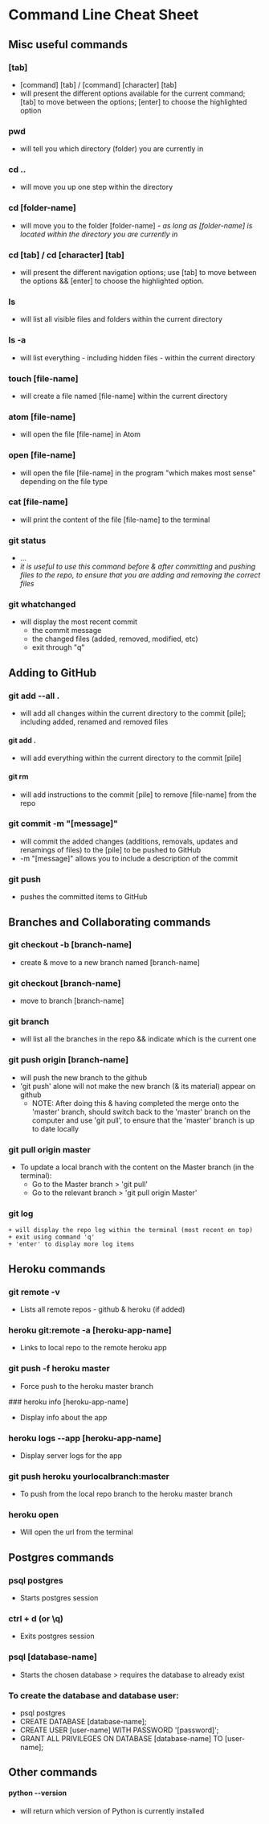 # Command Line Cheat Sheet

## Misc useful commands

### [tab]
  + [command] [tab] / [command] [character] [tab]
  + will present the different options available for the current command; [tab] to move between the options; [enter] to choose the highlighted option

### pwd
  + will tell you which directory (folder) you are currently in

### cd ..
  + will move you up one step within the directory

### cd [folder-name]
  + will move you to the folder [folder-name] - _as long as [folder-name] is located within the directory you are currently in_

### cd [tab] / cd [character] [tab]
  + will present the different navigation options; use [tab] to move between the options && [enter] to choose the highlighted option.

### ls
  + will list all visible files and folders within the current directory

### ls -a
  + will list everything - including hidden files - within the current directory

### touch [file-name]
  + will create a file named [file-name] within the current directory

<!-- ### echo  -->

### atom [file-name]
  + will open the file [file-name] in Atom

### open [file-name]
  + will open the file [file-name] in the program "which makes most sense" depending on the file type

### cat [file-name]
  + will print the content of the file [file-name] to the terminal

### git status
  + ...
  + _it is useful to use this command before & after committing_ and _pushing files to the repo, to ensure that you are adding and removing the correct files_

### git whatchanged
  + will display the most recent commit
    + the commit message
    + the changed files (added, removed, modified, etc)
    + exit through "q"

## Adding to GitHub

### git add --all .
  + will add all changes within the current directory to the commit [pile]; including added, renamed and removed files

#### git add .
  + will add everything within the current directory to the commit [pile]

<!-- #### git add . -p
  +  -->

#### git rm <file-name>
  + will add instructions to the commit [pile] to remove [file-name] from the repo

### git commit -m "[message]"
  + will commit the added changes (additions, removals, updates and renamings of files) to the [pile] to be pushed to GitHub
  + -m "[message]" allows you to include a description of the commit

### git push
  + pushes the committed items to GitHub

## Branches and Collaborating commands

### git checkout -b [branch-name]
  + create & move to a new branch named [branch-name]

### git checkout [branch-name]
  + move to branch [branch-name]

### git branch
  + will list all the branches in the repo && indicate which is the current one

### git push origin [branch-name]
  + will push the new branch to the github
  + 'git push' alone will not make the new branch (& its material) appear on github
    + NOTE: After doing this & having completed the merge onto the 'master' branch, should switch back to the 'master' branch on the computer and use 'git pull', to ensure that the 'master' branch is up to date locally

### git pull origin master
  + To update a local branch with the content on the Master branch (in the terminal):
    + Go to the Master branch > 'git pull'
    + Go to the relevant branch > 'git pull origin Master'

  ### git log
    + will display the repo log within the terminal (most recent on top)
    + exit using command 'q'
    + 'enter' to display more log items

  <!-- ### To clone single branch, try:   (although cloning the entire repo should clone all different branches as well >> use 'git branch' to check which  branches are available locally)
    +git clone <url> --branch <branch> --single-branch [<folder>] -->

## Heroku commands

### git remote -v
  + Lists all remote repos - github & heroku (if added)

### heroku git:remote -a [heroku-app-name]
  + Links to local repo to the remote heroku app

### git push -f heroku master
  + Force push to the heroku master branch

### heroku info [heroku-app-name]
  + Display info about the app

### heroku logs --app [heroku-app-name]
  + Display server logs for the app

### git push heroku yourlocalbranch:master
  + To push from the local repo branch to the heroku master branch

### heroku open
  + Will open the url from the terminal

## Postgres commands

### psql postgres
  + Starts postgres session

### ctrl + d		(or \q)
  + Exits postgres session

### psql [database-name]
  + Starts the chosen database > requires the database to already exist

### To create the database and database user:
  + psql postgres
  + CREATE DATABASE [database-name];
  + CREATE USER [user-name] WITH PASSWORD '[password]';
  + GRANT ALL PRIVILEGES ON DATABASE [database-name] TO [user-name];

## Other commands

#### python --version
  + will return which version of Python is currently installed
